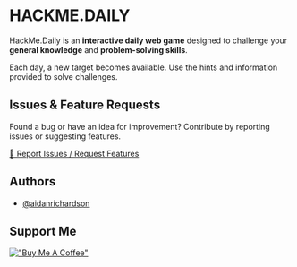 # HACKME.DAILY

HackMe.Daily is an **interactive daily web game** designed to challenge your **general knowledge** and **problem-solving skills**.

Each day, a new target becomes available. Use the hints and information provided to solve challenges.

## Issues & Feature Requests

Found a bug or have an idea for improvement? Contribute by reporting issues or suggesting features.

[🐛 Report Issues / Request Features](https://github.com/AidanRichardson/hackme.daily/issues)

## Authors

- [@aidanrichardson](https://www.github.com/aidanrichardson)

## Support Me

[!["Buy Me A Coffee"](https://www.buymeacoffee.com/assets/img/custom_images/orange_img.png)](https://www.buymeacoffee.com/aidanrichardson)
